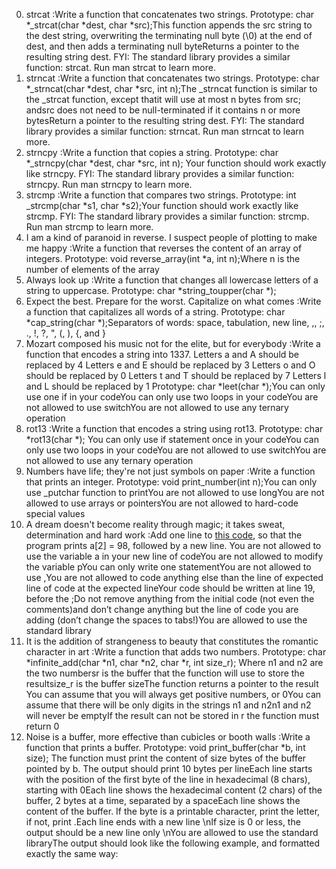 0. strcat
:Write a function that concatenates two strings. Prototype: char *_strcat(char *dest, char *src);This function appends the src string to the dest string, overwriting the terminating null byte (\0) at the end of dest, and then adds a terminating null byteReturns a pointer to the resulting string dest. FYI: The standard library provides a similar function: strcat. Run man strcat to learn more.
1. strncat
:Write a function that concatenates two strings. Prototype: char *_strncat(char *dest, char *src, int n);The _strncat function is similar to the _strcat function, except thatit will use at most n bytes from src; andsrc does not need to be null-terminated if it contains n or more bytesReturn a pointer to the resulting string dest. FYI: The standard library provides a similar function: strncat. Run man strncat to learn more.
2. strncpy
:Write a function that copies a string. Prototype: char *_strncpy(char *dest, char *src, int n); Your function should work exactly like strncpy. FYI: The standard library provides a similar function: strncpy. Run man strncpy to learn more.
3. strcmp
:Write a function that compares two strings. Prototype: int _strcmp(char *s1, char *s2);Your function should work exactly like strcmp. FYI: The standard library provides a similar function: strcmp. Run man strcmp to learn more.
4. I am a kind of paranoid in reverse. I suspect people of plotting to make me happy
:Write a function that reverses the content of an array of integers. Prototype: void reverse_array(int *a, int n);Where n is the number of elements of the array
5. Always look up
:Write a function that changes all lowercase letters of a string to uppercase. Prototype: char *string_toupper(char *);
6. Expect the best. Prepare for the worst. Capitalize on what comes
:Write a function that capitalizes all words of a string. Prototype: char *cap_string(char *);Separators of words: space, tabulation, new line, ,, ;, ., !, ?, ", (, ), {, and }
7. Mozart composed his music not for the elite, but for everybody
:Write a function that encodes a string into 1337.
Letters a and A should be replaced by 4
Letters e and E should be replaced by 3
Letters o and O should be replaced by 0
Letters t and T should be replaced by 7
Letters l and L should be replaced by 1
Prototype: char *leet(char *);You can only use one if in your codeYou can only use two loops in your codeYou are not allowed to use switchYou are not allowed to use any ternary operation
8. rot13
:Write a function that encodes a string using rot13. Prototype: char *rot13(char *); You can only use if statement once in your codeYou can only use two loops in your codeYou are not allowed to use switchYou are not allowed to use any ternary operation
9. Numbers have life; they're not just symbols on paper
:Write a function that prints an integer. Prototype: void print_number(int n);You can only use _putchar function to printYou are not allowed to use longYou are not allowed to use arrays or pointersYou are not allowed to hard-code special values
10. A dream doesn't become reality through magic; it takes sweat, determination and hard work
:Add one line to [this code](https://github.com/holbertonschool/make_magic_happen/blob/master/magic.c), so that the program prints a[2] = 98, followed by a new line. You are not allowed to use the variable a in your new line of codeYou are not allowed to modify the variable pYou can only write one statementYou are not allowed to use ,You are not allowed to code anything else than the line of expected line of code at the expected lineYour code should be written at line 19, before the ;Do not remove anything from the initial code (not even the comments)and don’t change anything but the line of code you are adding (don’t change the spaces to tabs!)You are allowed to use the standard library
11. It is the addition of strangeness to beauty that constitutes the romantic character in art
:Write a function that adds two numbers. Prototype: char *infinite_add(char *n1, char *n2, char *r, int size_r); Where n1 and n2 are the two numbersr is the buffer that the function will use to store the resultsize_r is the buffer sizeThe function returns a pointer to the result You can assume that you will always get positive numbers, or 0You can assume that there will be only digits in the strings n1 and n2n1 and n2 will never be emptyIf the result can not be stored in r the function must return 0
12. Noise is a buffer, more effective than cubicles or booth walls
:Write a function that prints a buffer. Prototype: void print_buffer(char *b, int size); The function must print the content of size bytes of the buffer pointed by b. The output should print 10 bytes per lineEach line starts with the position of the first byte of the line in hexadecimal (8 chars), starting with 0Each line shows the hexadecimal content (2 chars) of the buffer, 2 bytes at a time, separated by a spaceEach line shows the content of the buffer. If the byte is a printable character, print the letter, if not, print .Each line ends with a new line \nIf size is 0 or less, the output should be a new line only \nYou are allowed to use the standard libraryThe output should look like the following example, and formatted exactly the same way:
